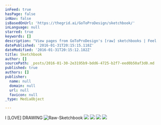 ```yaml
---
inFeed: true
hasPage: false
inNav: false
isBasedOnUrl: 'https://thegrid.ai/GoToProDesign/sketchbook/'
inLanguage: null
starred: true
keywords: []
description: "View pages from GoToProDesign's [raw] sketchbooks | Feel free to browse through the  galleries | Draw. Draw. Draw.\""
datePublished: '2016-01-31T20:15:15.118Z'
dateModified: '2016-01-31T20:15:12.182Z'
title: Sketchbook
author: []
sourcePath: _posts/2016-01-30-2e3195b9-bdd6-4725-b2f7-eed0b50af3d0.md
published: true
authors: []
publisher:
  name: null
  domain: null
  url: null
  favicon: null
_type: MediaObject

---
```

I \[LOVE\] DRAWING
![Raw-Sketchbook](https://s3-us-west-2.amazonaws.com/the-grid-img/p/d8ea8f38b491dd1287ee6aac94e34fd93c25ddc6.jpg)
![](https://s3-us-west-2.amazonaws.com/the-grid-img/p/25b86df49da705357c353bf2dd49b1b19da4a16e.jpg)
![](https://s3-us-west-2.amazonaws.com/the-grid-img/p/ab28453c234f4fe5ca17ba8ba60d6f1d6a48e0ad.jpg)
![](https://the-grid-user-content.s3-us-west-2.amazonaws.com/40479993-3987-45e3-a3ea-eefd34f605cb.jpg)
![](https://s3-us-west-2.amazonaws.com/the-grid-img/p/3ee40087a70d7970d690b94e83995bac3b7f3279.jpg)